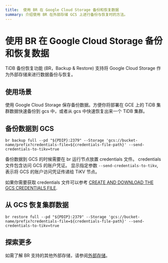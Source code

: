 ```yaml
---
title:  使用 BR 在 Google Cloud Storage 备份和恢复数据
summary: 介绍使用 BR 在外部存储 GCS 上进行备份与恢复时的方法。
---
```


# 使用 BR 在 Google Cloud Storage 备份和恢复数据

TiDB 备份恢复功能 (BR，Backup & Restore) 支持将 Google Cloud Storage 作为外部存储来进行数据备份与恢复。

## 使用场景

使用 Google Cloud Storage 保存备份数据。方便你将部署在 GCE 上的 TiDB 集群数据快速备份到 gcs 中，或者从 gcs 中快速恢复出来一个 TiDB 集群。

## 备份数据到 GCS


```shell
br backup full --pd "${PDIP}:2379" --Storage 'gcs://bucket-name/prefix?credentials-file=${credentials-file-path}' --send-credentials-to-tikv=true
```

备份数据到 GCS 的时候需要在 br 运行节点放置 credentials 文件。 credentials 文件包含访问 GCS 的账户凭证。 显示指定参数 `--send-credentials-to-tikv`, 表示将 GCS 的账户访问凭证传递给 TiKV 节点。

如果你需要获取 credentials 文件可以参考 [CREATE AND DOWNLOAD THE GCS CREDENTIALS FILE](https://access.redhat.com/documentation/en-us/red_hat_openstack_platform/13/html/google_cloud_backup_guide/creds).

## 从 GCS 恢复集群数据

```shell
br restore full --pd "${PDIP}:2379" --Storage 'gcs://bucket-name/prefix?credentials-file=${credentials-file-path}' --send-credentials-to-tikv=true
```

## 探索更多

如需了解 BR 支持的其他外部存储，请参阅[外部存储](/br/backup-and-restore-storages.md)。
